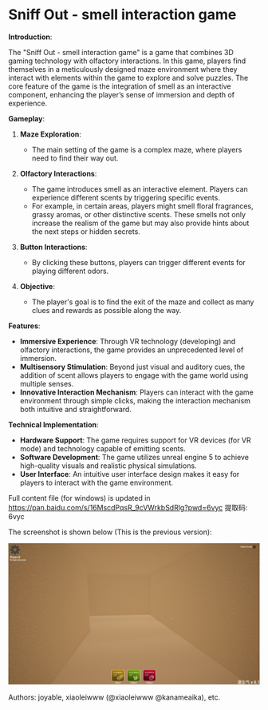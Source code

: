 # Sniff Out - smell interaction game

**Introduction**:

The "Sniff Out - smell interaction game" is a game that combines 3D gaming technology with olfactory interactions. In this game, players find themselves in a meticulously designed maze environment where they interact with elements within the game to explore and solve puzzles. The core feature of the game is the integration of smell as an interactive component, enhancing the player’s sense of immersion and depth of experience.

**Gameplay**:

1. **Maze Exploration**:
   - The main setting of the game is a complex maze, where players need to find their way out.

2. **Olfactory Interactions**:
   - The game introduces smell as an interactive element. Players can experience different scents by triggering specific events.
   - For example, in certain areas, players might smell floral fragrances, grassy aromas, or other distinctive scents. These smells not only increase the realism of the game but may also provide hints about the next steps or hidden secrets.

3. **Button Interactions**:
   - By clicking these buttons, players can trigger different events for playing different odors.

4. **Objective**:
   - The player's goal is to find the exit of the maze and collect as many clues and rewards as possible along the way.

**Features**:

- **Immersive Experience**: Through VR technology (developing) and olfactory interactions, the game provides an unprecedented level of immersion.
- **Multisensory Stimulation**: Beyond just visual and auditory cues, the addition of scent allows players to engage with the game world using multiple senses.
- **Innovative Interaction Mechanism**: Players can interact with the game environment through simple clicks, making the interaction mechanism both intuitive and straightforward.

**Technical Implementation**:

- **Hardware Support**: The game requires support for VR devices (for VR mode) and technology capable of emitting scents.
- **Software Development**: The game utilizes unreal engine 5 to achieve high-quality visuals and realistic physical simulations.
- **User Interface**: An intuitive user interface design makes it easy for players to interact with the game environment.

Full content file (for windows) is updated in https://pan.baidu.com/s/16MscdPqsR_9cVWrkbSdRlg?pwd=6vyc 提取码: 6vyc

The screenshot is shown below (This is the previous version):

![alt text](<Screenshot 2024-10-11 202956.png>)

Authors: joyable, xiaoleiwww (@xiaoleiwww @kanameaika), etc.
